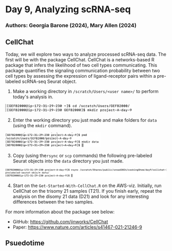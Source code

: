 # Day 9, Analyzing scRNA-seq 
### Authors: Georgia Barone (2024), Mary Allen (2024)

## CellChat

Today, we will explore two ways to analyze processed scRNA-seq data. The first will be with the package CellChat. CellChat is a networks-based R package that infers the likelihood of two cell types communicating. This package quantifies the signaling communication probability between two cell types by assessing the expression of ligand-receptor pairs within a pre-labeled scRNA-seq Seurat object. 

1. Make a working directory in `/scratch/Users/<user name>/` to perform today's analysis in.

<img src="./day9-screenshots/project-day-9.png" alt="project-day-9" width="400"/>

2. Enter the working directory you just made and make folders for `data` (using the `mkdir` command).

<img src="./day9-screenshots/data.png" alt="data" width="300"/>

3. Copy (using the`rsync` or `scp` commands) the following pre-labeled Seurat objects into the `data` directory you just made.

<img src="./day9-screenshots/mvdata.png" alt="mvdata" width="600"/>

4. Start on the `Get-Started-With-CellChat.R` on the AWS-viz. Initially, run CellChat on the trisomy 21 samples (T21). If you finish early, repeat the analysis on the disomy 21 data (D21) and look for any interesting differences between the two samples. 

For more information about the package see below: 
- GitHub: https://github.com/jinworks/CellChat
- Paper: https://www.nature.com/articles/s41467-021-21246-9

## Psuedotime

